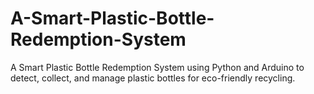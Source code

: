 # A-Smart-Plastic-Bottle-Redemption-System
A Smart Plastic Bottle Redemption System using Python and Arduino to detect, collect, and manage plastic bottles for eco-friendly recycling.

